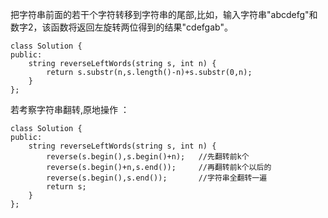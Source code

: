 把字符串前面的若干个字符转移到字符串的尾部,比如，输入字符串"abcdefg"和数字2，该函数将返回左旋转两位得到的结果"cdefgab"。  
```
class Solution {
public:
    string reverseLeftWords(string s, int n) {
        return s.substr(n,s.length()-n)+s.substr(0,n);
    }
};
```
若考察字符串翻转,原地操作 ：
```
class Solution {
public:
    string reverseLeftWords(string s, int n) {
        reverse(s.begin(),s.begin()+n);   //先翻转前k个
        reverse(s.begin()+n,s.end());     //再翻转前k个以后的
        reverse(s.begin(),s.end());       //字符串全翻转一遍
        return s;
    }
};
```
